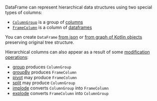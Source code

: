 [//]: # (title: Hierarchical data structures)

DataFrame can represent hierarchical data structures using two special types of columns:

* [`ColumnGroup`](DataColumn.md#columngroup) is a group of [columns](DataColumn.md)
* [`FrameColumn`](DataColumn.md#framecolumn) is a column of [dataframes](DataFrame.md)

You can create `DataFrame` [from json](read.md#reading-json) or [from graph of Kotlin objects](createDataFrame.md#createdataframe) preserving original tree structure.

Hierarchical columns can also appear as a result of some [modification operations](Modify.md):
* [group](group.md) produces `ColumnGroup` 
* [groupBy](groupBy.md) produces `FrameColumn`
* [pivot](pivot.md) may produce `FrameColumn`
* [split](split.md) may produce `ColumnGroup`
* [implode](implode.md) converts `ColumnGroup` into `FrameColumn`
* [explode](explode.md) converts `FrameColumn` into `ColumnGroup`

